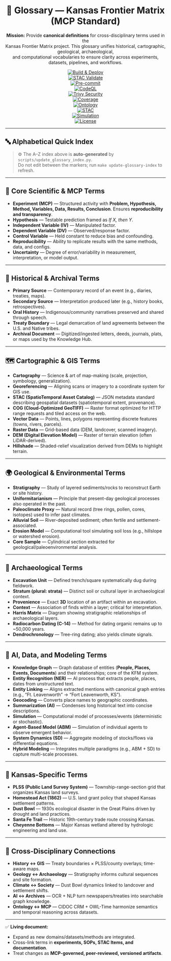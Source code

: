 <div align="center">

# 📖 Glossary — Kansas Frontier Matrix (MCP Standard)

**Mission:** Provide **canonical definitions** for cross-disciplinary terms used in the  
Kansas Frontier Matrix project. This glossary unifies historical, cartographic, geological, archaeological,  
and computational vocabularies to ensure clarity across experiments, datasets, pipelines, and workflows.  

[![Build & Deploy](https://github.com/bartytime4life/Kansas-Frontier-Matrix/actions/workflows/site.yml/badge.svg)](https://github.com/bartytime4life/Kansas-Frontier-Matrix/actions/workflows/site.yml)  
[![STAC Validate](https://github.com/bartytime4life/Kansas-Frontier-Matrix/actions/workflows/stac-badges.yml/badge.svg)](https://github.com/bartytime4life/Kansas-Frontier-Matrix/actions/workflows/stac-badges.yml)  
[![Pre-commit](https://github.com/bartytime4life/Kansas-Frontier-Matrix/actions/workflows/pre-commit.yml/badge.svg)](https://github.com/bartytime4life/Kansas-Frontier-Matrix/actions/workflows/pre-commit.yml)  
[![CodeQL](https://github.com/bartytime4life/Kansas-Frontier-Matrix/actions/workflows/codeql.yml/badge.svg)](https://github.com/bartytime4life/Kansas-Frontier-Matrix/actions/workflows/codeql.yml)  
[![Trivy Security](https://github.com/bartytime4life/Kansas-Frontier-Matrix/actions/workflows/trivy.yml/badge.svg)](https://github.com/bartytime4life/Kansas-Frontier-Matrix/actions/workflows/trivy.yml)  
[![Coverage](https://codecov.io/gh/bartytime4life/Kansas-Frontier-Matrix/branch/main/graph/badge.svg)](https://codecov.io/gh/bartytime4life/Kansas-Frontier-Matrix)  
[![Ontology](https://img.shields.io/badge/Ontology-CIDOC%20CRM%20+%20OWL--Time-purple)](https://www.cidoc-crm.org/)  
[![STAC](https://img.shields.io/badge/STAC-1.0.0-blue)](https://stacspec.org/)  
[![Simulation](https://img.shields.io/badge/Simulation-NASA--grade-green)](./templates/experiment.md)  
[![License](https://img.shields.io/badge/License-MIT-yellow.svg)](../LICENSE)  

</div>

---

## 🔤 Alphabetical Quick Index

<!-- INDEX_START -->
<!-- INDEX_END -->

> ⚙️ The A–Z index above is **auto-generated** by `scripts/update_glossary_index.py`.  
> Do not edit between the markers; run `make update-glossary-index` to refresh.

---

## 📑 Core Scientific & MCP Terms
- **Experiment (MCP)** — Structured activity with **Problem, Hypothesis, Method, Variables, Data, Results, Conclusion**. Ensures **reproducibility and transparency**.  
- **Hypothesis** — Testable prediction framed as *If X, then Y*.  
- **Independent Variable (IV)** — Manipulated factor.  
- **Dependent Variable (DV)** — Observed/response factor.  
- **Control Variable** — Held constant to reduce bias and confounding.  
- **Reproducibility** — Ability to replicate results with the same methods, data, and configs.  
- **Uncertainty** — Degree of error/variability in measurement, interpretation, or model output.  

---

## 📜 Historical & Archival Terms
- **Primary Source** — Contemporary record of an event (e.g., diaries, treaties, maps).  
- **Secondary Source** — Interpretation produced later (e.g., history books, retrospectives).  
- **Oral History** — Indigenous/community narratives preserved and shared through speech.  
- **Treaty Boundary** — Legal demarcation of land agreements between the U.S. and Native tribes.  
- **Archival Document** — Digitized/ingested letters, deeds, journals, plats, or maps used by the Knowledge Hub.  

---

## 🗺️ Cartographic & GIS Terms
- **Cartography** — Science & art of map-making (scale, projection, symbology, generalization).  
- **Georeferencing** — Aligning scans or imagery to a coordinate system for GIS use.  
- **STAC (SpatioTemporal Asset Catalog)** — JSON metadata standard describing geospatial datasets (spatiotemporal extent, provenance).  
- **COG (Cloud-Optimized GeoTIFF)** — Raster format optimized for HTTP range requests and tiled access on the web.  
- **Vector Data** — Points, lines, polygons representing discrete features (towns, rivers, parcels).  
- **Raster Data** — Grid-based data (DEM, landcover, scanned imagery).  
- **DEM (Digital Elevation Model)** — Raster of terrain elevation (often LiDAR-derived).  
- **Hillshade** — Shaded-relief visualization derived from DEMs to highlight terrain.  

---

## 🌍 Geological & Environmental Terms
- **Stratigraphy** — Study of layered sediments/rocks to reconstruct Earth or site history.  
- **Uniformitarianism** — Principle that present-day geological processes also operated in the past.  
- **Paleoclimate Proxy** — Natural record (tree rings, pollen, cores, isotopes) used to infer past climates.  
- **Alluvial Soil** — River-deposited sediment; often fertile and settlement-associated.  
- **Erosion Model** — Computational tool simulating soil loss (e.g., hillslope or watershed erosion).  
- **Core Sample** — Cylindrical section extracted for geological/paleoenvironmental analysis.  

---

## 🏺 Archaeological Terms
- **Excavation Unit** — Defined trench/square systematically dug during fieldwork.  
- **Stratum (plural: strata)** — Distinct soil or cultural layer in archaeological context.  
- **Provenience** — Exact **3D** location of an artifact within an excavation.  
- **Context** — Association of finds within a layer; critical for interpretation.  
- **Harris Matrix** — Diagram showing stratigraphic relationships of archaeological layers.  
- **Radiocarbon Dating (C-14)** — Method for dating organic remains up to ~50,000 years.  
- **Dendrochronology** — Tree-ring dating; also yields climate signals.  

---

## 🤖 AI, Data, and Modeling Terms
- **Knowledge Graph** — Graph database of entities (**People, Places, Events, Documents**) and their relationships; core of the KFM system.  
- **Entity Recognition (NER)** — AI process that extracts people, places, dates from unstructured text.  
- **Entity Linking** — Aligns extracted mentions with canonical graph entries (e.g., “Ft. Leavenworth” → “Fort Leavenworth, KS”).  
- **Geocoding** — Converts place names to geographic coordinates.  
- **Summarization (AI)** — Condenses long historical text into concise descriptions.  
- **Simulation** — Computational model of processes/events (deterministic or stochastic).  
- **Agent-Based Model (ABM)** — Simulation of individual agents to observe emergent behavior.  
- **System Dynamics (SD)** — Aggregate modeling of stocks/flows via differential equations.  
- **Hybrid Modeling** — Integrates multiple paradigms (e.g., ABM + SD) to capture multi-scale processes.  

---

## 🌾 Kansas-Specific Terms
- **PLSS (Public Land Survey System)** — Township-range-section grid that organizes Kansas land surveys.  
- **Homestead Act (1862)** — U.S. land grant policy that shaped Kansas settlement patterns.  
- **Dust Bowl** — 1930s ecological disaster in the Great Plains driven by drought and land practices.  
- **Santa Fe Trail** — Historic 19th-century trade route crossing Kansas.  
- **Cheyenne Bottoms** — Major Kansas wetland altered by hydrologic engineering and land use.  

---

## 🔗 Cross-Disciplinary Connections
- **History ↔ GIS** — Treaty boundaries × PLSS/county overlays; time-aware maps.  
- **Geology ↔ Archaeology** — Stratigraphy informs cultural sequences and site formation.  
- **Climate ↔ Society** — Dust Bowl dynamics linked to landcover and settlement shifts.  
- **AI ↔ Archives** — OCR + NLP turn newspapers/treaties into searchable graph knowledge.  
- **Ontology ↔ MCP** — CIDOC CRM + OWL-Time harmonize semantics and temporal reasoning across datasets.  

---

✅ **Living document:**  
- Expand as new domains/datasets/methods are integrated.  
- Cross-link terms in **experiments, SOPs, STAC Items, and documentation**.  
- Treat changes as **MCP-governed, peer-reviewed, versioned artifacts**.
